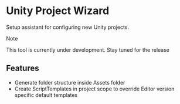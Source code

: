 # Unity Project Wizard

Setup assistant for configuring new Unity projects. 

>[!NOTE]
> This tool is currently under development. Stay tuned for the release

## Features

- Generate folder structure inside Assets folder
- Create ScriptTemplates in project scope to override Editor version specific default templates 

[//]: # ()
[//]: # (## How to install)

[//]: # ()
[//]: # (## How to use)
